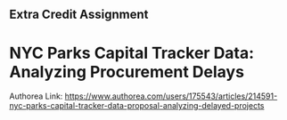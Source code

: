 ## Extra Credit Assignment

# NYC Parks Capital Tracker Data: Analyzing Procurement Delays

Authorea Link: https://www.authorea.com/users/175543/articles/214591-nyc-parks-capital-tracker-data-proposal-analyzing-delayed-projects
